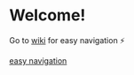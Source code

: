 # Welcome!

Go to [wiki](https://github.com/Ahavaz/hacker-rank/wiki#hacker-rank-octocat) for easy navigation :zap:

[easy navigation](http://tclhost.com/VsjUNDt.gif)
